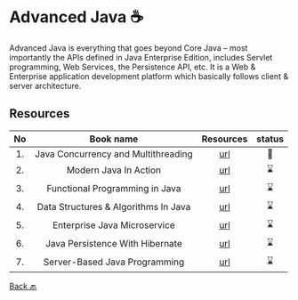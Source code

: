 # Advanced Java :coffee:
Advanced Java is everything that goes beyond Core Java – most importantly the APIs defined in Java Enterprise Edition, includes Servlet programming, Web Services, the Persistence API, etc. It is a Web & Enterprise application development platform which basically follows client & server architecture.

## Resources


|No|Book name|Resources|status|
|:-:|:------:|:-------:|:----:|
|1. | Java Concurrency and Multithreading| [url](https://github.com/Urunov/Interview-Preparation-WAY/tree/master/Books/Java/JavaAdvanced/Java-Concurrency-and-Multithreading)|📖|
|2. | Modern Java In Action| [url](https://github.com/Urunov/Interview-Preparation-WAY/tree/master/Books/Java/JavaAdvanced/ModernJavaInAction)|⌛|
|3. |Functional Programming in Java| [url](https://github.com/Urunov/Interview-Preparation-WAY/tree/master/Books/Java/JavaAdvanced/FunctinalProgrammingInJava)|⌛|
|4. |Data Structures & Algorithms In Java| [url](https://github.com/Urunov/Interview-Preparation-WAY/tree/master/Books/Java/JavaAdvanced/DataStructures%26AlgorithmsInJava)|⌛|
|5. |Enterprise Java Microservice| [url](https://github.com/Urunov/Interview-Preparation-WAY/tree/master/Books/Java/JavaAdvanced/EnterpriceJavaMicroservice)|⌛|
|6. |Java Persistence With Hibernate| [url](https://github.com/Urunov/Interview-Preparation-WAY/tree/master/Books/Java/JavaAdvanced/JavaPersistenceWithHibernate)|⌛|
|7. |Server-Based Java Programming| [url](https://github.com/Urunov/Interview-Preparation-WAY/tree/master/Books/Java/JavaAdvanced/Server-BasedJavaProgramming)|⌛|


[Back 🔙](https://github.com/Urunov/Interview-Preparation-WAY/tree/master/Books/Java)
